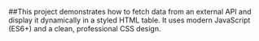 ##This project demonstrates how to fetch data from an external API and display it dynamically in a styled HTML table. It uses modern JavaScript (ES6+) and a clean, professional CSS design.

